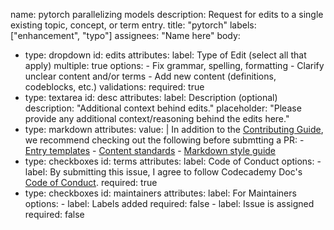 name: pytorch parallelizing models
description: Request for edits to a single existing topic, concept, or term entry.
title: "pytorch"
labels: ["enhancement", "typo"]
assignees: "Name here"
body:
  - type: dropdown
    id: edits
    attributes:
      label: Type of Edit (select all that apply)
      multiple: true
      options:
        - Fix grammar, spelling, formatting
        - Clarify unclear content and/or terms
        - Add new content (definitions, codeblocks, etc.)
    validations:
      required: true
  - type: textarea
    id: desc
    attributes:
      label: Description (optional)
      description: "Additional context behind edits."
      placeholder: "Please provide any additional context/reasoning behind the edits here."
  - type: markdown
    attributes:
      value: |
        In addition to the [Contributing Guide](https://github.com/Codecademy/docs/blob/main/CONTRIBUTING.md), we recommend checking out the following before submtting a PR:
        - [Entry templates](https://github.com/Codecademy/docs/blob/main/documentation/)
        - [Content standards](https://github.com/Codecademy/docs/blob/main/documentation/content-standards.md)
        - [Markdown style guide](https://curriculum-documentation.codecademy.com/content-guidelines/markdown-style-guide/)
  - type: checkboxes
    id: terms
    attributes:
      label: Code of Conduct
      options:
        - label: By submitting this issue, I agree to follow Codecademy Doc's [Code of Conduct](https://github.com/Codecademy/docs/blob/main/.github/CODE_OF_CONDUCT.md).
          required: true
  - type: checkboxes
    id: maintainers
    attributes:
      label: For Maintainers
      options:
        - label: Labels added
          required: false
        - label: Issue is assigned
          required: false
